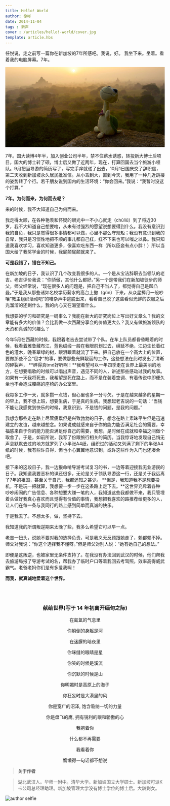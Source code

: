 ```yaml
---
title: Hello! World
author: 徐彬
date: 2014-11-04
tags : 新声
cover : /articles/hello!-world/cover.jpg
template: article.hbs
---
```


任悦说，走之前写一篇你在新加坡的7年所感吧。我说，好。
我坐下来。坐着。看着我的电脑屏幕。7年。
<span class="more"></span>

<div><img src="cover.jpg" alt="cover"/></div>

7年。国大读博4年半，加入创业公司半年，禁不住薪水诱惑，转投新大博士后项目，国大的博士转了硕，博士后又做了近两年，现在，打算回国去当个旅游小领队。9月把当导游的简历写了，写完手痒就递了出去，10月1日国庆交了辞职信，第二天收到新加坡永久居民批准信。从小乖到大，直到今天，我用了一种几近跳楼的姿势转了个行。若干朋友说到国内的生活环境：“你会回来。”我说：“我暂时没这个打算。”


**7年。为何而来，为何而去呢？**

来的时候，我不大知道自己为何而来。


我走得太顺，在各种艳羡和怀疑的眼光中一不小心就走（chūliū）到了将近30岁，我不大知道自己想要啥，从未有过强烈的愿望说想要得到什么。我没有意识到我的自负，我只是觉得很多事情都可以做，心里不那么守规矩；我没有意识到我的自卑，我只是习惯性地把不顺的事儿都自己扛，扛不下来也可以嗤之以鼻。我只知道我喜欢学习，喜欢知道更多，像喜欢吃东西一样（所以臣妾有点小胖！）所以当国大给了我奖学金的时候，我屁颠屁颠就来了。

**可是我错了，错在不知己。**

在新加坡的日子，我认识了几个改变我很多的人。一个是从宝洁辞职去当领队的老吉。老吉评价我说：“你骄傲，其他什么都好。”另一个是带我们在新加坡徒步的师父，师父经常说，“现在很多人的问题是，把自己不当人了，都觉得自己是凹凸曼。”于是我从那些诸如名校学历薪水的高台上撤（gǔn）下来，从众星捧月一般吵嚷“教主组织活动吧”的嘈杂声中逃脱出来，看看自己脱了这些看似光鲜的衣服之后光溜溜的还剩什么，我的内心又在渴望着什么。

我想要的学习和研究是一码事么？我能在新大的研究岗位上写出好文章么？我的文章能有多大的价值？会比我做一次西藏分享会的价值更大么？我又有做旅游领队的天资和真诚的兴趣么？

今年5月在西藏的时候，我跟着老吉去尝试带了个队。在车上队员都昏昏睡着的时候，我看着雅鲁藏布江，蓝色绸缎一般在我眼前划过去，绵延不绝，江边生长着红色的灌木，晚春翠绿的树，眼泪跟着就流了下来。把自己放在一个高大上的位置，要做那些不会“屈才”的事，要做那些光鲜靓丽的工作，这些想法在此时发出了清晰的碎裂声，
**碎得真tmd好听啊！**我希望可以一年四季走在世界上最美丽的地方，在想要唱歌的时候可以唱出声音，遇见不同的人，讲述那些感动过我的故事。如果有一天我将死去，我希望是死在路上，而不是在装着空调、有着传说中即便久坐也不会造成腰痛的座椅的办公室里。

我每多工作一天，就多攒一点钱，但心里也多一分亏欠。于是在越来越多的星期一的早上，我不想上班，想要生病，于是真的生病。我想起老吉说的一句话：“当钱不能让我感觉到快乐的时候，我意识到，不是钱的问题，是我的问题。”

我想念那些走在路上尽管疲累但是兴致勃勃的日子，想念在路上素昧平生但是迅速建立的友谊，越来越想念。如果说成就感来自于你的能力能否满足社会的需要，幸福感来自于你的能力能否满足你自己的需要，我想，是时候在成就和幸福之间做个取舍了。于是，如前所说，我写了份跟旅行相关的简历。当我惊讶地发现自己悄无声息默默去过的地方就罗列了小半张A4纸，组织过的活动又列满了剩下的半张A4纸的时候，我有些许自得，但也小心翼翼地意识到，或许这些作为入门也还凑合吧。

接下来的这段日子，我一边狠命啃导游考试复习的书，一边等着迎接我无业游民的日子。我知道我要恶补的课还很多，无论是关于领队导游这一行，还是关于我远离了7年的祖国，甚至关于自己，我都还知之甚少。
**但是，我知道我不是想要投机，不是玩一把就算，我想要一步一步在这条路上走下去。**这世界充斥着各种吵吵闹闹的广告信息、各种想要大赚一笔的人，我知道这些我都做不来，我只管埋着头做好我真心喜欢而且觉得有价值的事情，我想把我喜欢的路推荐给更多的人，让人们在每一条与我同行的路上感到简单而真诚的快乐。

于是我去了。不想太多，做，坚持下去。

我知道我的所谓叛逆期来太晚了些，我多么希望它可以早一点。

老吉一扭头，说她不要对我的选择负责，可是我义无反顾跟她走了，赖都赖不掉。师父对我说：“你这个选择我不懂呀。”但是师父对别人说：“她有她自己的想法。”

即便是这叛逆，也被家里无条件支持了。在我没有办法回到武汉的时候，他们帮我去旅游局报了导游考试的名，帮我办了临时户口等着我回去考驾照，效率高得威武霸气。老爸老妈你们是有多爱我啊！

**而我，就真诚地爱着这个世界。**


<br/>
<br/>
<div style="text-align:center;">
<h3>献给世界(写于 14 年初离开缅甸之际)</h3>
<p>在氤氲的气息里</p>
<p>你躺倒的身躯是河</p>
<p>在迷朦的暗夜里</p>
<p>你眯缝的眼睛是星</p>
<p>你笑的时候是溪流</p>
<p>你沉默的时候是山</p>
<p>你明媚时是高原上的海子</p>
<p>你狂妄时是大漠里的风</p>
<p>你是宽广的沼泽, 饱含吸纳一切的力量</p>
<p>你是盘飞的鹰, 拥有锐利的眼和骄傲的心</p>
<p>我抱着你</p>
<p>什么都不再需要</p>
<p>我看着你</p>
<p>慵懒得一句话都不想说</p>

</div>

> **关于作者**


> 湖北武汉人。华师一附中。清华大学。新加坡国立大学硕士。新加坡可派K卡公司总经理助理。新加坡管理大学没有博士学位的博士后。大龄剩女。 
<div><img src="selfie.jpg" alt="author selfie"/></div>